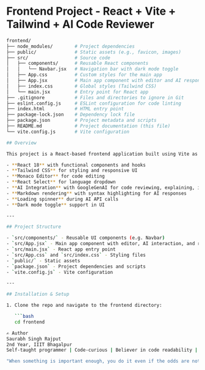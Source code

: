 # Frontend Project - React + Vite + Tailwind + AI Code Reviewer

```bash
frontend/
├── node_modules/        # Project dependencies
├── public/              # Static assets (e.g., favicon, images)
├── src/                 # Source code
│   ├── components/      # Reusable React components
│   │   └── Navbar.jsx   # Navigation bar with dark mode toggle
│   ├── App.css          # Custom styles for the main app
│   ├── App.jsx          # Main app component with editor and AI response
│   ├── index.css        # Global styles (Tailwind CSS)
│   └── main.jsx         # Entry point for React app
├── .gitignore           # Files and directories to ignore in Git
├── eslint.config.js     # ESLint configuration for code linting
├── index.html           # HTML entry point
├── package-lock.json    # Dependency lock file
├── package.json         # Project metadata and scripts
├── README.md            # Project documentation (this file)
└── vite.config.js       # Vite configuration

## Overview

This project is a React-based frontend application built using Vite as the build tool. It features:

- **React 18** with functional components and hooks
- **Tailwind CSS** for styling and responsive UI
- **Monaco Editor** for code editing
- **React Select** for language dropdown
- **AI Integration** with GoogleGenAI for code reviewing, explaining, improving, and fixing
- **Markdown rendering** with syntax highlighting for AI responses
- **Loading spinner** during AI API calls
- **Dark mode toggle** support in UI

---

## Project Structure

- `src/components/` - Reusable UI components (e.g. Navbar)
- `src/App.jsx` - Main app component with editor, AI interaction, and response view
- `src/main.jsx` - React app entry point
- `src/App.css` and `src/index.css` - Styling files
- `public/` - Static assets
- `package.json` - Project dependencies and scripts
- `vite.config.js` - Vite configuration

---

## Installation & Setup

1. Clone the repo and navigate to the frontend directory:

   ```bash
   cd frontend

✍️ Author
Saurabh Singh Rajput
2nd Year, IIIT Bhagalpur
Self-taught programmer | Code-curious | Believer in code readability | Strives for the best

"When something is important enough, you do it even if the odds are not in your favor." – Elon Musk
